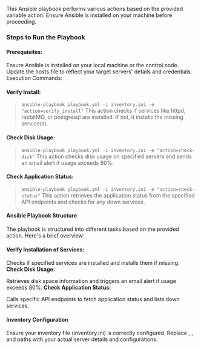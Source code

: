 This Ansible playbook performs various actions based on the provided variable action. Ensure Ansible is installed on your machine before proceeding.

### Steps to Run the Playbook

#### Prerequisites:

Ensure Ansible is installed on your local machine or the control node.
Update the hosts file to reflect your target servers' details and credentials.
Execution Commands:

#### Verify Install:

> `ansible-playbook playbook.yml -i inventory.ini -e "action=verify_install"`
> This action checks if services like httpd, rabbitMQ, or postgresql are installed. If not, it installs the missing service(s).

#### Check Disk Usage:

> `ansible-playbook playbook.yml -i inventory.ini -e "action=check-disk"`
> This action checks disk usage on specified servers and sends an email alert if usage exceeds 80%.

#### Check Application Status:

> `ansible-playbook playbook.yml -i inventory.ini -e "action=check-status"`
> This action retrieves the application status from the specified API endpoints and checks for any down services.

#### Ansible Playbook Structure

The playbook is structured into different tasks based on the provided action. Here's a brief overview:

#### Verify Installation of Services:

Checks if specified services are installed and installs them if missing.
**Check Disk Usage:**

Retrieves disk space information and triggers an email alert if usage exceeds 80%.
**Check Application Status:**

Calls specific API endpoints to fetch application status and lists down services.

#### Inventory Configuration

Ensure your inventory file (inventory.ini) is correctly configured.
Replace <user>, <port>, and paths with your actual server details and configurations.
